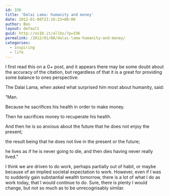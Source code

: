 ```yaml
---
id: 336
title: 'Dalai Lama: humanity and money'
date: 2012-01-08T23:10:23+00:00
author: Ben
layout: default
guid: http://ox10.it/allbs/?p=336
permalink: /2012/01/08/dalai-lama-humanity-and-money/
categories:
  - inspiring
  - life
---
```

I first read this on a G+ post, and it appears there may be some doubt about the accuracy of the citation, but regardless of that it is a great for providing some balance to ones perspective: 

The Dalai Lama, when asked what surprised him most about humanity, said:

“Man.
  
Because he sacrifices his health in order to make money.
  
Then he sacrifices money to recuperate his health.
  
And then he is so anxious about the future that he does not enjoy the present;
  
the result being that he does not live in the present or the future;
  
he lives as if he is never going to die, and then dies having never really lived.”

I think we are driven to do work, perhaps partially out of habit, or maybe because of an implied societal expectation to work. However, even if I was to suddenly gain substantial wealth tomorrow, there is a lot of what I do as work today, that I would continue to do. Sure, there is plenty I would change, but not so much as to be unrecognisably similar.